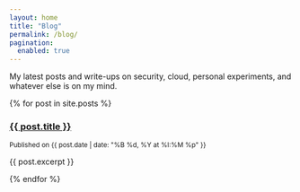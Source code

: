 ```yaml
---
layout: home
title: "Blog"
permalink: /blog/
pagination:
  enabled: true
---
```


My latest posts and write-ups on security, cloud, personal experiments, and whatever else is on my mind.

{% for post in site.posts %}
  <h3><a href="{{ post.url }}">{{ post.title }}</a></h3>
  <p><small>Published on {{ post.date | date: "%B %d, %Y at %I:%M %p" }}</small></p>
  <p>{{ post.excerpt }}</p>
{% endfor %}
